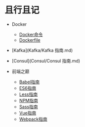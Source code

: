 # 且行且记

* Docker
  * [Docker命令](Docker/1.Docker命令.md)
  * [Dockerfile](Docker/2.Dockerfile命令.md)

* [Kafka](Kafka/Kafka 指南.md)

* [Consul](Consul/Consul 指南.md)

* 前端之巅

  - [Babel指南](前端/Babel指南.md)
  - [ES6指南](前端/ES6指南.md)
  - [Less指南](前端/Less指南.md)
  - [NPM指南](前端/NPM指南.md)
  - [Sass指南](前端/Sass指南.md)
  - [Vue指南](前端/Vue指南.md)
  - [Webpack指南](前端/Webpack指南.md)

  

